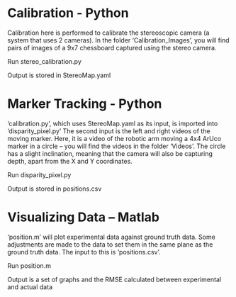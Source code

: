 
# Calibration - Python

Calibration here is performed to calibrate the stereoscopic camera (a system that uses 2 cameras).
In the folder ‘Calibration_Images’, you will find pairs of images of a 9x7 chessboard captured using the stereo camera. 

Run stereo_calibration.py

Output is stored in StereoMap.yaml

# Marker Tracking - Python

‘calibration.py’, which uses StereoMap.yaml as its input, is imported into ‘disparity_pixel.py’
The second input is the left and right videos of the moving marker. Here, it is a video of the robotic arm moving a 4x4 ArUco marker in a circle – you will find the videos in the folder ‘Videos’. The circle has a slight inclination, meaning that the camera will also be capturing depth, apart from the X and Y coordinates. 

Run disparity_pixel.py

Output is stored in positions.csv

# Visualizing Data – Matlab

‘position.m’ will plot experimental data against ground truth data. Some adjustments are made to the data to set them in the same plane as the ground truth data.
The input to this is ‘positions.csv’.

Run position.m

Output is a set of graphs and the RMSE calculated between experimental and actual data

